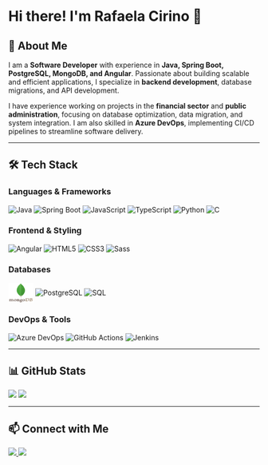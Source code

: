 # Hi there! I'm Rafaela Cirino 👋

## 🚀 About Me
I am a **Software Developer** with experience in **Java, Spring Boot, PostgreSQL, MongoDB, and Angular**. Passionate about building scalable and efficient applications, I specialize in **backend development**, database migrations, and API development.

I have experience working on projects in the **financial sector** and **public administration**, focusing on database optimization, data migration, and system integration. I am also skilled in **Azure DevOps**, implementing CI/CD pipelines to streamline software delivery.

---

## 🛠️ Tech Stack

### **Languages & Frameworks**
<div>
  <img align="center" alt="Java" height="40" width="50" src="https://cdn.jsdelivr.net/gh/devicons/devicon/icons/java/java-original-wordmark.svg">
<img align="center" alt="Spring Boot" height="40" width="50" src="https://upload.wikimedia.org/wikipedia/commons/4/44/Spring_Framework_Logo_2018.svg">
  <img align="center" alt="JavaScript" height="40" width="50" src="https://cdn.jsdelivr.net/gh/devicons/devicon/icons/javascript/javascript-original.svg">
  <img align="center" alt="TypeScript" height="40" width="50" src="https://cdn.jsdelivr.net/gh/devicons/devicon/icons/typescript/typescript-original.svg">
  <img align="center" alt="Python" height="40" width="50" src="https://cdn.jsdelivr.net/gh/devicons/devicon/icons/python/python-original-wordmark.svg">
  <img align="center" alt="C" height="40" width="50" src="https://cdn.jsdelivr.net/gh/devicons/devicon/icons/c/c-original.svg">
</div>  

### **Frontend & Styling**
<div>
  <img align="center" alt="Angular" height="40" width="50" src="https://cdn.jsdelivr.net/gh/devicons/devicon/icons/angularjs/angularjs-original.svg">
  <img align="center" alt="HTML5" height="40" width="50" src="https://cdn.jsdelivr.net/gh/devicons/devicon/icons/html5/html5-original-wordmark.svg">
  <img align="center" alt="CSS3" height="40" width="50" src="https://cdn.jsdelivr.net/gh/devicons/devicon/icons/css3/css3-original.svg">
  <img align="center" alt="Sass" height="40" width="50" src="https://cdn.jsdelivr.net/gh/devicons/devicon/icons/sass/sass-original.svg">
</div>  

### **Databases**
<div>
  <img align="center" alt="MongoDB" height="40" width="50" src="https://raw.githubusercontent.com/devicons/devicon/v2.14.0/icons/mongodb/mongodb-original-wordmark.svg">
  <img align="center" alt="PostgreSQL" height="40" width="50" src="https://cdn.jsdelivr.net/gh/devicons/devicon/icons/postgresql/postgresql-original-wordmark.svg">
  <img align="center" alt="SQL" height="40" width="50" src="https://cdn.jsdelivr.net/gh/devicons/devicon/icons/mysql/mysql-original-wordmark.svg">
</div>  

### **DevOps & Tools**
<div>
  <img align="center" alt="Azure DevOps" height="40" width="50" src="https://cdn.jsdelivr.net/gh/devicons/devicon/icons/azure/azure-original.svg">
  <img align="center" alt="GitHub Actions" height="40" width="50" src="https://cdn.jsdelivr.net/gh/devicons/devicon/icons/github/github-original.svg">
  <img align="center" alt="Jenkins" height="40" width="50" src="https://upload.wikimedia.org/wikipedia/commons/e/e9/Jenkins_logo.svg">
</div>  

---

## 📊 GitHub Stats  
<div>
  <img height="180em" src="https://github-readme-stats-sigma-five.vercel.app/api?username=rafaelacirino&show_icons=true&theme=radical&include_all_commits=true&count_private=true"/>
  <img height="180em" src="https://github-readme-stats-sigma-five.vercel.app/api/top-langs/?username=rafaelacirino&layout=compact&langs_count=16&theme=radical"/>
</div>
  

---

## 📫 Connect with Me
<div>
    <a href="https://www.linkedin.com/in/rafaelacirino/" target="_blank">
      <img src="https://img.shields.io/badge/LinkedIn-0077B5?style=for-the-badge&logo=linkedin&logoColor=white" target="_blank">
    </a>
    <a href="mailto:rafaelaborbaf@gmail.com" target="_blank">
      <img src="https://img.shields.io/badge/Gmail-D14836?style=for-the-badge&logo=gmail&logoColor=white" target="_blank">
    </a>
</div> 
